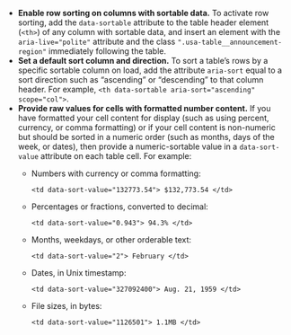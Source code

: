 - **Enable row sorting on columns with sortable data.** To activate row sorting, add the `data-sortable` attribute to the table header element (`<th>`) of any column with sortable data, and insert an element with the `aria-live="polite"` attribute and the class `".usa-table__announcement-region"` immediately following the table.
- **Set a default sort column and direction.** To sort a table’s rows by a specific sortable column on load, add the attribute `aria-sort` equal to a sort direction such as “ascending” or “descending” to that column header. For example,
`<th data-sortable aria-sort="ascending" scope="col">`.
- **Provide raw values for cells with formatted number content.** If you have formatted your cell content for display (such as using percent, currency, or comma formatting) or if your cell content is non-numeric but should be sorted in a numeric order (such as months, days of the week, or dates), then provide a numeric-sortable value in a `data-sort-value` attribute on each table cell. For example:
  - Numbers with currency or comma formatting:

    `<td data-sort-value="132773.54"> $132,773.54 </td>`

  - Percentages or fractions, converted to decimal:

    `<td data-sort-value="0.943"> 94.3% </td>`

  - Months, weekdays, or other orderable text:

    `<td data-sort-value="2"> February </td>`

  - Dates, in Unix timestamp:

    `<td data-sort-value="327092400"> Aug. 21, 1959 </td>`

  - File sizes, in bytes:

    `<td data-sort-value="1126501"> 1.1MB </td>`


